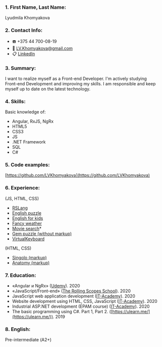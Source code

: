 ### 1. First Name, Last Name:
Lyudmila Khomyakova
### 2. Contact Info:
- :phone: +375 44 700-08-19
- :e-mail: LV.Khomyakova@gmail.com
- :clipboard: [LinkedIn](https://www.linkedin.com/in/%D0%BB%D1%8E%D0%B4%D0%BC%D0%B8%D0%BB%D0%B0-%D1%85%D0%BE%D0%BC%D1%8F%D0%BA%D0%BE%D0%B2%D0%B0-20b6791b0/)

### 3. Summary:
I want to realize myself as a Front-end Developer. 
I'm actively studying Front-end Development and improving my skills.
I am responsible and keep myself up to date on the latest technology.

### 4. Skills:
Basic knowledge of:
* Angular, RxJS, NgRx
* HTML5
* CSS3
* JS
* .NET Framework
* SQL
* C#

### 5. Code examples:
[https://github.com/LVKhomyakova](https://github.com/LVKhomyakova)
  
### 6. Experience:
(JS, HTML, CSS)
* [RSLang](https://rslang-team12-lvkhomyakova.netlify.app/)
* [English puzzle](https://lvkhomyakova-english-puzzle.netlify.app/)
* [English for kids](https://lvkhomyakova-english-for-kids.netlify.app/)
* [Fancy weather](https://lvkhomyakova-fancy-weather.netlify.app/)
* [Movie search](https://lvkhomyakova-movie-search.netlify.app/)* 
* [Gem puzzle (without markup)](https://lvkhomyakova.github.io/RSS_gem-puzzle/)
* [VirtualKeyboard](https://lvkhomyakova.github.io/RSS_VirtualKeyboard/dist/)

(HTML, CSS)
* [Singolo (markup)](https://lvkhomyakova.github.io/RSS_singolo/)
* [Anatomy (markup)](https://lvkhomyakova.github.io/index.html) 

### 7. Education:
* «Angular и NgRx» ([Udemy](https://www.udemy.com/course/angular-and-ngrx-writing-real-project-from-scratch/)). 2020
* «JavaScript/Front-end» ([The Rolling Scopes School](https://rs.school/js/)). 2020
* JavaScript web application development ([IT-Academy](https://www.it-academy.by/course/front-end-developer/razrabotka-veb-prilozheniy-na-javascript/)). 2020
* Website development using HTML, CSS, JavaScript ([IT-Academy](https://www.it-academy.by/course/front-end-developer/fd1-razrabotka-veb-saytov-s-ispolzovaniem-html-css-i-javascript/)). 2020
* Industrial ASP.NET development (EPAM course) ([IT-Academy](https://www.it-academy.by/course/asp-net-developer/nd2-razrabotka-prilozheniy-na-asp-net/)). 2020
* The basic  programming  using C#. Part 1, Part 2. ([https://ulearn.me/](https://ulearn.me/)). 2019

### 8. English:
Pre-intermediate (А2+)
